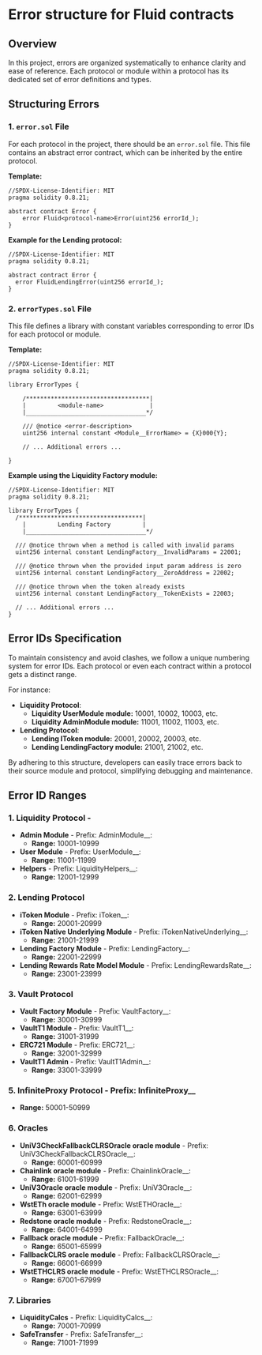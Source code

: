 # Error structure for Fluid contracts

## Overview

In this project, errors are organized systematically to enhance clarity and ease of reference. Each protocol or module within a protocol has its dedicated set of error definitions and types.

## Structuring Errors

### 1. `error.sol` File

For each protocol in the project, there should be an `error.sol` file. This file contains an abstract error contract, which can be inherited by the entire protocol.

**Template:**

```solidity
//SPDX-License-Identifier: MIT
pragma solidity 0.8.21;

abstract contract Error {
    error Fluid<protocol-name>Error(uint256 errorId_);
}
```

**Example for the Lending protocol:**

```solidity
//SPDX-License-Identifier: MIT
pragma solidity 0.8.21;

abstract contract Error {
  error FluidLendingError(uint256 errorId_);
}
```

### 2. `errorTypes.sol` File

This file defines a library with constant variables corresponding to error IDs for each protocol or module.

**Template:**

```solidity
//SPDX-License-Identifier: MIT
pragma solidity 0.8.21;

library ErrorTypes {

    /***********************************|
    |         <module-name>             |
    |__________________________________*/

    /// @notice <error-description>
    uint256 internal constant <Module__ErrorName> = {X}000{Y};

    // ... Additional errors ...

}
```

**Example using the Liquidity Factory module:**

```solidity
//SPDX-License-Identifier: MIT
pragma solidity 0.8.21;

library ErrorTypes {
  /***********************************|
    |         Lending Factory         | 
    |__________________________________*/

  /// @notice thrown when a method is called with invalid params
  uint256 internal constant LendingFactory__InvalidParams = 22001;

  /// @notice thrown when the provided input param address is zero
  uint256 internal constant LendingFactory__ZeroAddress = 22002;

  /// @notice thrown when the token already exists
  uint256 internal constant LendingFactory__TokenExists = 22003;

  // ... Additional errors ...
}
```

## Error IDs Specification

To maintain consistency and avoid clashes, we follow a unique numbering system for error IDs. Each protocol or even each contract within a protocol gets a distinct range.

For instance:

- **Liquidity Protocol**:
  - **Liquidity UserModule module:** 10001, 10002, 10003, etc.
  - **Liquidity AdminModule module:** 11001, 11002, 11003, etc.
- **Lending Protocol**:
  - **Lending IToken module:** 20001, 20002, 20003, etc.
  - **Lending LendingFactory module:** 21001, 21002, etc.

By adhering to this structure, developers can easily trace errors back to their source module and protocol, simplifying debugging and maintenance.

## Error ID Ranges

### 1. Liquidity Protocol -

- **Admin Module** - Prefix: AdminModule\_\_:
  - **Range:** 10001-10999
- **User Module** - Prefix: UserModule\_\_:
  - **Range:** 11001-11999
- **Helpers** - Prefix: LiquidityHelpers\_\_:
  - **Range:** 12001-12999

### 2. Lending Protocol

- **iToken Module** - Prefix: iToken\_\_:
  - **Range:** 20001-20999
- **iToken Native Underlying Module** - Prefix: iTokenNativeUnderlying\_\_:
  - **Range:** 21001-21999
- **Lending Factory Module** - Prefix: LendingFactory\_\_:
  - **Range:** 22001-22999
- **Lending Rewards Rate Model Module** - Prefix: LendingRewardsRate\_\_:
  - **Range:** 23001-23999

### 3. Vault Protocol

- **Vault Factory Module** - Prefix: VaultFactory\_\_:
  - **Range:** 30001-30999
- **VaultT1 Module** - Prefix: VaultT1\_\_:
  - **Range:** 31001-31999
- **ERC721 Module** - Prefix: ERC721\_\_:
  - **Range:** 32001-32999
- **VaultT1 Admin** - Prefix: VaultT1Admin\_\_:
  - **Range:** 33001-33999

### 5. InfiniteProxy Protocol - Prefix: InfiniteProxy\_\_

- **Range:** 50001-50999

### 6. Oracles

- **UniV3CheckFallbackCLRSOracle oracle module** - Prefix: UniV3CheckFallbackCLRSOracle\_\_:
  - **Range:** 60001-60999
- **Chainlink oracle module** - Prefix: ChainlinkOracle\_\_:
  - **Range:** 61001-61999
- **UniV3Oracle oracle module** - Prefix: UniV3Oracle\_\_:
  - **Range:** 62001-62999
- **WstETh oracle module** - Prefix: WstETHOracle\_\_:
  - **Range:** 63001-63999
- **Redstone oracle module** - Prefix: RedstoneOracle\_\_:
  - **Range:** 64001-64999
- **Fallback oracle module** - Prefix: FallbackOracle\_\_:
  - **Range:** 65001-65999
- **FallbackCLRS oracle module** - Prefix: FallbackCLRSOracle\_\_:
  - **Range:** 66001-66999
- **WstETHCLRS oracle module** - Prefix: WstETHCLRSOracle\_\_:
  - **Range:** 67001-67999

### 7. Libraries

- **LiquidityCalcs** - Prefix: LiquidityCalcs\_\_:
  - **Range:** 70001-70999
- **SafeTransfer** - Prefix: SafeTransfer\_\_:
  - **Range:** 71001-71999
